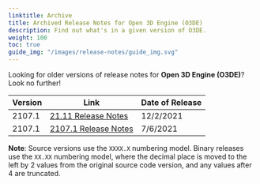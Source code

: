 ```yaml
---
linktitle: Archive
title: Archived Release Notes for Open 3D Engine (O3DE)
description: Find out what's in a given version of O3DE.
weight: 100
toc: true
guide_img: "/images/release-notes/guide_img.svg"
---
```


Looking for older versions of release notes for **Open 3D Engine (O3DE)**? Look no further!

| Version     |  Link                                           | Date of Release    |
|-------------|-------------------------------------------------|--------------------|
| 2107.1      | [21.11 Release Notes](./21-11-release-notes)     | 12/2/2021          |
| 2107.1      | [2107.1 Release Notes](./2107-1-release-notes)   | 7/6/2021           |

**Note**: Source versions use the `XXXX.X` numbering model. Binary releases use the `XX.XX` numbering model, where the decimal place is moved to the left by 2 values from the original source code version, and any values after 4 are truncated.
